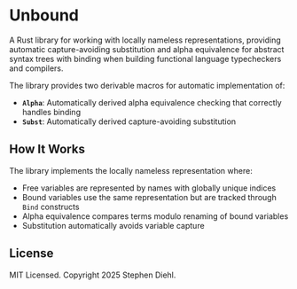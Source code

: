 # Unbound

A Rust library for working with locally nameless representations, providing
automatic capture-avoiding substitution and alpha equivalence for abstract
syntax trees with binding when building functional language typecheckers and
compilers.

The library provides two derivable macros for automatic implementation of:

- **`Alpha`**: Automatically derived alpha equivalence checking that correctly
  handles binding
- **`Subst`**: Automatically derived capture-avoiding substitution

## How It Works

The library implements the locally nameless representation where:

- Free variables are represented by names with globally unique indices
- Bound variables use the same representation but are tracked through `Bind`
  constructs
- Alpha equivalence compares terms modulo renaming of bound variables
- Substitution automatically avoids variable capture

## License

MIT Licensed. Copyright 2025 Stephen Diehl.
